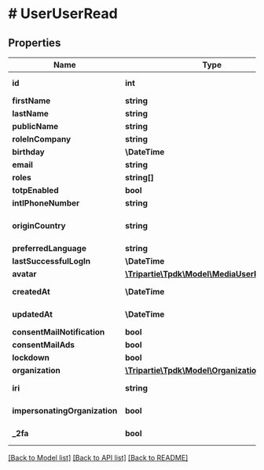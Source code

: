 # # UserUserRead

## Properties

Name | Type | Description | Notes
------------ | ------------- | ------------- | -------------
**id** | **int** |  | [optional] [readonly]
**firstName** | **string** |  | [optional]
**lastName** | **string** |  | [optional]
**publicName** | **string** |  | [optional]
**roleInCompany** | **string** |  | [optional]
**birthday** | **\DateTime** |  | [optional]
**email** | **string** |  |
**roles** | **string[]** |  | [optional]
**totpEnabled** | **bool** |  | [optional]
**intlPhoneNumber** | **string** |  | [optional]
**originCountry** | **string** | The originating country | [optional]
**preferredLanguage** | **string** |  | [optional]
**lastSuccessfulLogIn** | **\DateTime** |  | [optional]
**avatar** | [**\Tripartie\Tpdk\Model\MediaUserRead**](MediaUserRead.md) |  | [optional]
**createdAt** | **\DateTime** |  | [optional] [readonly]
**updatedAt** | **\DateTime** |  | [optional] [readonly]
**consentMailNotification** | **bool** |  | [optional]
**consentMailAds** | **bool** |  | [optional]
**lockdown** | **bool** |  | [optional]
**organization** | [**\Tripartie\Tpdk\Model\OrganizationUserRead**](OrganizationUserRead.md) |  | [optional]
**iri** | **string** |  | [optional] [readonly]
**impersonatingOrganization** | **bool** |  | [optional] [readonly]
**_2fa** | **bool** |  | [optional] [readonly]

[[Back to Model list]](../../README.md#models) [[Back to API list]](../../README.md#endpoints) [[Back to README]](../../README.md)
